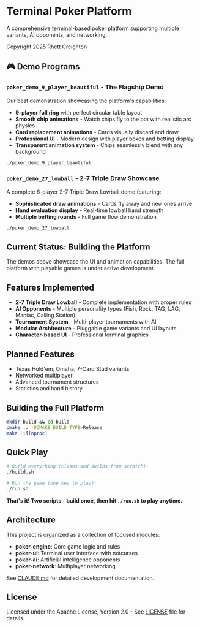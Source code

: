 # Terminal Poker Platform

A comprehensive terminal-based poker platform supporting multiple variants, AI opponents, and networking.

Copyright 2025 Rhett Creighton

## 🎮 Demo Programs

### `poker_demo_9_player_beautiful` - **The Flagship Demo**
Our best demonstration showcasing the platform's capabilities:
- **9-player full ring** with perfect circular table layout
- **Smooth chip animations** - Watch chips fly to the pot with realistic arc physics
- **Card replacement animations** - Cards visually discard and draw
- **Professional UI** - Modern design with player boxes and betting display
- **Transparent animation system** - Chips seamlessly blend with any background

```bash
./poker_demo_9_player_beautiful
```

### `poker_demo_27_lowball` - **2-7 Triple Draw Showcase**
A complete 6-player 2-7 Triple Draw Lowball demo featuring:
- **Sophisticated draw animations** - Cards fly away and new ones arrive
- **Hand evaluation display** - Real-time lowball hand strength
- **Multiple betting rounds** - Full game flow demonstration

```bash
./poker_demo_27_lowball
```

## Current Status: Building the Platform

The demos above showcase the UI and animation capabilities. The full platform with playable games is under active development.

## Features Implemented

- **2-7 Triple Draw Lowball** - Complete implementation with proper rules
- **AI Opponents** - Multiple personality types (Fish, Rock, TAG, LAG, Maniac, Calling Station)
- **Tournament System** - Multi-player tournaments with AI
- **Modular Architecture** - Pluggable game variants and UI layouts
- **Character-based UI** - Professional terminal graphics

## Planned Features

- Texas Hold'em, Omaha, 7-Card Stud variants
- Networked multiplayer
- Advanced tournament structures
- Statistics and hand history

## Building the Full Platform

```bash
mkdir build && cd build
cmake .. -DCMAKE_BUILD_TYPE=Release
make -j$(nproc)
```

## Quick Play

```bash
# Build everything (cleans and builds from scratch):
./build.sh

# Run the game (one key to play):
./run.sh
```

**That's it! Two scripts - build once, then hit `./run.sh` to play anytime.**

## Architecture

This project is organized as a collection of focused modules:

- **poker-engine**: Core game logic and rules
- **poker-ui**: Terminal user interface with notcurses
- **poker-ai**: Artificial intelligence opponents
- **poker-network**: Multiplayer networking

See [CLAUDE.md](CLAUDE.md) for detailed development documentation.

## License

Licensed under the Apache License, Version 2.0 - See [LICENSE](LICENSE) file for details.